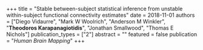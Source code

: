 +++
title = "Stable between-subject statistical inference from unstable within-subject functional connectivity estimates"
date = 2018-11-01
authors = ["Diego Vidaurre", "Mark W Woolrich", "Anderson M Winkler", "**Theodoros Karapanagiotidis**", "Jonathan Smallwood", "Thomas E Nichols"]
publication_types = ["2"]
abstract = ""
featured = false
publication = "*Human Brain Mapping*"
+++


